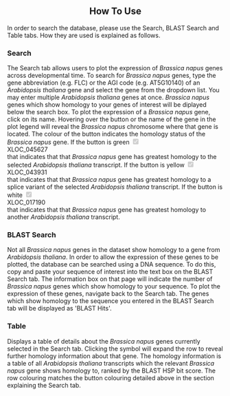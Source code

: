 <center><h2>How To Use</h2></center>

In order to search the database, please use the Search, BLAST Search and Table tabs.
How they are used is explained as follows.

### Search

<div class="[ form-group ]" style="margin: 0; padding: 0;">
The Search tab allows users to plot the expression of <em>Brassica napus</em> genes across developmental time.
To search for <em>Brassica napus</em> genes, type the gene abbreviation (e.g. FLC) or the AGI code (e.g. AT5G10140) of an <em>Arabidopsis thaliana</em> gene and select the gene from the dropdown list.
You may enter multiple <em>Arabidopsis thaliana</em> genes at once.
<em>Brassica napus</em> genes which show homology to your genes of interest will be diplayed below the search box.
To plot the expression of a <em>Brassica napus</em> gene, click on its name.
Hovering over the button or the name of the gene in the plot legend will reveal the <em>Brassica napus</em> chromosome where that gene is located.
The colour of the button indicates the homology status of the <em>Brassica napus</em> gene.
If the button is green
<input type="checkbox" disabled="disabled" checked="checked" name="success_example" id="success_example" autocomplete="off">
<div class="[ btn-group ]" data-toggle="tooltip" title="" data-original-title="Chromosome">
    <label for="success_example" class="[ btn btn-success ]">
        <span class="[ glyphicon glyphicon-ok ]"></span>
        <span></span>
    </label>
    <label for="success_example" class="[ btn btn-success active ]">
        XLOC_045627
    </label>
</div>
 that indicates that that <em>Brassica napus</em> gene has greatest homology to the selected <em>Arabidopsis thaliana</em> transcript.
If the button is yellow
<input type="checkbox" disabled="disabled" checked="checked" name="warning_example" id="warning_example" autocomplete="off">
<div class="[ btn-group ]" data-toggle="tooltip" title="" data-original-title="Chromosome">
    <label for="warning_example" class="[ btn btn-warning ]">
        <span class="[ glyphicon glyphicon-ok ]"></span>
        <span></span>
    </label>
    <label for="warning_example" class="[ btn btn-warning active ]">
        XLOC_043931
    </label>
</div>
 that indicates that that <em>Brassica napus</em> gene has greatest homology to a splice variant of the selected <em>Arabidopsis thaliana</em> transcript.
If the button is white
<input type="checkbox" disabled="disabled" checked="checked" name="default_example" id="default_example" autocomplete="off">
<div class="[ btn-group ]" data-toggle="tooltip" title="" data-original-title="Chromosome">
    <label for="default_example" class="[ btn btn-default ]">
        <span class="[ glyphicon glyphicon-ok ]"></span>
        <span></span>
    </label>
    <label for="default_example" class="[ btn btn-default active ]">
        XLOC_017190
    </label>
</div>
 that indicates that that <em>Brassica napus</em> gene has greatest homology to another <em>Arabidopsis thaliana</em> transcript.
</div>

### BLAST Search

Not all <em>Brassica napus</em> genes in the dataset show homology to a gene from <em>Arabidopsis thaliana</em>.
In order to allow the expression of these genes to be plotted, the database can be searched using a DNA sequence.
To do this, copy and paste your sequence of interest into the text box on the BLAST Search tab.
The information box on that page will indicate the number of <em>Brassica napus</em> genes which show homology to your sequence.
To plot the expression of these genes, navigate back to the Search tab.
The genes which show homology to the sequence you entered in the BLAST Search tab will be displayed as 'BLAST Hits'.

### Table

Displays a table of details about the <em>Brassica napus</em> genes currently selected in the Search tab.
Clicking the <span class="glyphicon glyphicon-plus"></span> symbol will expand the row to reveal further homology information about that gene.
The homology information is a table of all <em>Arabidopsis thaliana</em> transcripts which the relevant <em>Brassica napus</em> gene shows homology to, ranked by the BLAST HSP bit score.
The row colouring matches the button colouring detailed above in the section explaining the Search tab.
